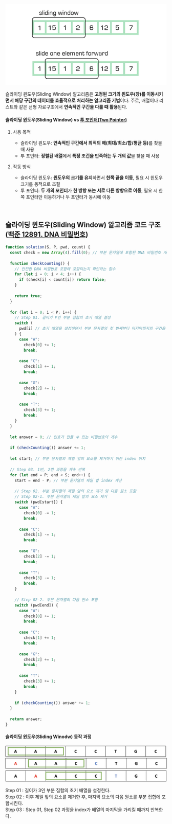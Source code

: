 ![슬라이딩 윈도우](/assets/images/algorithm/etc/sliding_window/sliding_window.webp)

슬라이딩 윈도우(Sliding Window) 알고리즘은 **고정된 크기의 윈도우(창)를 이동시키면서 해당 구간의 데이터를 효율적으로 처리하는 알고리즘 기법**이다. 주로, 배열이나 리스트와 같은 선형 자료구조에서 **연속적인 구간을 다룰 때 활용**된다.

#### 슬라이딩 윈도우(Sliding Window) vs [투 포인터(Two Pointer)](./two_pointer.md)

1. 사용 목적

   - 슬라이딩 윈도우: <strong>연속적인 구간에서 최적의 해(최대/최소/합/평균 등)</strong>를 찾을 때 사용
   - 투 포인터: **정렬된 배열**에서 **특정 조건을 만족하는 두 개의 값**을 찾을 때 사용

2. 작동 방식
   - 슬라이딩 윈도우: **윈도우의 크기를 유지**하면서 **한쪽 끝을 이동**, 필요 시 윈도우 크기를 동적으로 조절
   - 투 포인터: **두 개의 포인터**가 **한 방향 또는 서로 다른 방향으로 이동**, 필요 시 한쪽 포인터만 이동하거나 두 포인터가 동시에 이동

<br />

## 슬라이딩 윈도우(Sliding Window) 알고리즘 코드 구조([백준 12891. DNA 비밀번호](https://www.acmicpc.net/problem/12891))

```javascript
function solution(S, P, pwd, count) {
  const check = new Array(4).fill(0); // 부분 문자열에 포함된 DNA 비밀번호 개수

  function checkCounting() {
    // 안전한 DNA 비밀번호 조합에 포함되는지 확인하는 함수
    for (let i = 0; i < 4; i++) {
      if (check[i] < count[i]) return false;
    }

    return true;
  }

  for (let i = 0; i < P; i++) {
    // Step 01. 길이가 P인 부분 집합의 초기 배열 설정
    switch (
      pwd[i] // 초기 배열을 설정하면서 부분 문자열의 첫 번째부터 마지막까지의 구간을 설정한다.
    ) {
      case "A":
        check[0] += 1;
        break;

      case "C":
        check[1] += 1;
        break;

      case "G":
        check[2] += 1;
        break;

      case "T":
        check[3] += 1;
        break;
    }
  }

  let answer = 0; // 민호가 만들 수 있는 비밀번호의 개수

  if (checkCounting()) answer += 1;

  let start; // 부분 문자열의 제일 앞의 요소를 제거하기 위한 index 위치

  // Step 03. 1번, 2번 과정을 계속 반복
  for (let end = P; end < S; end++) {
    start = end - P; // 부분 문자열의 제일 앞 index 계산

    // Step 02. 부분 문자열의 제일 앞의 요소 제거 및 다음 원소 포함
    // Step 02-1. 부분 문자열의 제일 앞의 요소 제거
    switch (pwd[start]) {
      case "A":
        check[0] -= 1;
        break;

      case "C":
        check[1] -= 1;
        break;

      case "G":
        check[2] -= 1;
        break;

      case "T":
        check[3] -= 1;
        break;
    }

    // Step 02-2. 부분 문자열의 다음 원소 포함
    switch (pwd[end]) {
      case "A":
        check[0] += 1;
        break;

      case "C":
        check[1] += 1;
        break;

      case "G":
        check[2] += 1;
        break;

      case "T":
        check[3] += 1;
        break;
    }

    if (checkCounting()) answer += 1;
  }

  return answer;
}
```

#### 슬라이딩 윈도우(Sliding Winodw) 동작 과정

![슬라이딩 윈도우 동작 과정 1](/assets/images/algorithm/etc/sliding_window/sliding_window_step_1.webp)
![슬라이딩 윈도우 동작 과정 2](/assets/images/algorithm/etc/sliding_window/sliding_window_step_2.webp)
![슬라이딩 윈도우 동작 과정 3](/assets/images/algorithm/etc/sliding_window/sliding_window_step_3.webp)

Step 01 : 길이가 3인 부분 집합의 초기 배열을 설정한다. <br />
Step 02 : 이후 제일 앞의 요소를 제거한 후, 마지막 요소의 다음 원소를 부분 집합에 포함시킨다. <br />
Step 03 : Step 01, Step 02 과정을 index가 배열의 마지막을 가리킬 때까지 반복한다.
